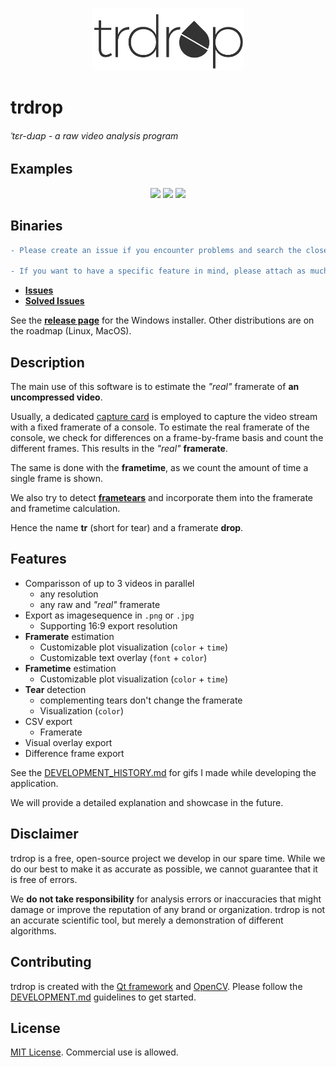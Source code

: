 
<p align="center">
    <img height="100" src="images/logos/trdrop_logo_alpha.png">
</p>

# trdrop
###### ˈtɛr-dɹɑp - a raw video analysis program

## Examples

<p align="center">
    <img height="160" src="images/2019-07-28-tear-visualization.gif">
    <img height="160" src="images/2019-07-22-plots-options.gif">
    <img height="160" src="images/2019-07-13-full-showcase-delta-renderering.gif">
</p>

## Binaries

```diff
- Please create an issue if you encounter problems and search the closed issues for already solved ones.

- If you want to have a specific feature in mind, please attach as much exemplary information as possible (screenshots, mockups)
```

* [**Issues**](https://github.com/cirquit/trdrop/issues?q=is%3Aopen+is%3Aissue)
* [**Solved Issues**](https://github.com/cirquit/trdrop/issues?q=is%3Aissue+is%3Aclosed)

See the [**release page**](https://github.com/cirquit/trdrop/releases) for the Windows installer. Other distributions are on the roadmap (Linux, MacOS).

## Description

The main use of this software is to estimate the *"real"* framerate of **an uncompressed video**.

Usually, a dedicated [capture card](https://en.wikipedia.org/wiki/Video_capture) is employed to capture the video stream with a fixed framerate of a console. To estimate the real framerate of the console, we check for differences on a frame-by-frame basis and count the different frames. This results in the *"real"* **framerate**.

The same is done with the **frametime**, as we count the amount of time a single frame is shown.

We also try to detect [**frametears**](https://en.wikipedia.org/wiki/Screen_tearing) and incorporate them into the framerate and frametime calculation.

Hence the name **tr** (short for tear) and a framerate **drop**.

## Features

* Comparisson of up to 3 videos in parallel
    - any resolution
    - any raw and *"real"* framerate
* Export as imagesequence in `.png` or `.jpg`
    - Supporting 16:9 export resolution
* **Framerate** estimation
    - Customizable plot visualization (`color` + `time`)
    - Customizable text overlay (`font` + `color`)
* **Frametime** estimation
    - Customizable plot visualization (`color` + `time`)
* **Tear** detection
    - complementing tears don't change the framerate
    - Visualization (`color`)
* CSV export
    - Framerate
* Visual overlay export
* Difference frame export

See the [DEVELOPMENT_HISTORY.md](DEVELOPMENT_HISTORY.md) for gifs I made while developing the application.

We will provide a detailed explanation and showcase in the future.

## Disclaimer

trdrop is a free, open-source project we develop in our spare time. While we do our best to make it as accurate as possible, we cannot guarantee that it is free of errors.

We **do not take responsibility** for analysis errors or inaccuracies that might damage or improve the reputation of any brand or organization. trdrop is not an accurate scientific tool, but merely a demonstration of different algorithms.

## Contributing

trdrop is created with the [Qt framework](https://www.qt.io/) and [OpenCV](https://opencv.org/). Please follow the [DEVELOPMENT.md](DEVELOPMENT.md) guidelines to get started.

## License

[MIT License](https://en.wikipedia.org/wiki/MIT_License). Commercial use is allowed.